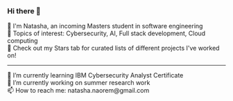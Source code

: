 ### Hi there 👋
🎀 I'm Natasha, an incoming Masters student in software engineering <br>
💜 Topics of interest: Cybersecurity, AI, Full stack development, Cloud computing <br>
🌟 Check out my Stars tab for curated lists of different projects I've worked on! <br>
<hr>
🌱 I’m currently learning IBM Cybersecurity Analyst Certificate <br>
🔭 I’m currently working on summer research work <br>
📫 How to reach me: natasha.naorem@gmail.com <br>
